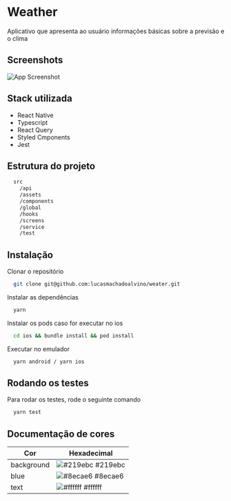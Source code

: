 
# Weather

Aplicativo que apresenta ao usuário informações básicas sobre a previsão e o clima


## Screenshots

![App Screenshot](https://user-images.githubusercontent.com/31459453/229641611-9baed19f-6289-46ce-a3e7-1d275e64e4b5.png)
## Stack utilizada

- React Native
- Typescript
- React Query
- Styled Cmponents
- Jest

## Estrutura do projeto

```bash
  src
    /api
    /assets
    /components
    /global
    /hooks
    /screens
    /service
    /test
```

## Instalação

Clonar o repositório

```bash
  git clone git@github.com:lucasmachadoalvino/weater.git
```

Instalar as dependências

```bash
  yarn
```

Instalar os pods caso for executar no ios

```bash
  cd ios && bundle install && pod install
```

Executar no emulador

```bash
  yarn android / yarn ios
```

## Rodando os testes

Para rodar os testes, rode o seguinte comando

```bash
  yarn test
```

## Documentação de cores

| Cor               | Hexadecimal                                                |
| ----------------- | ---------------------------------------------------------------- |
| background        | ![#219ebc](https://via.placeholder.com/10/219ebc?text=+) #219ebc |
| blue              | ![#8ecae6](https://via.placeholder.com/10/8ecae6?text=+) #8ecae6 |
| text              | ![#ffffff](https://via.placeholder.com/10/ffffff?text=+) #ffffff |


